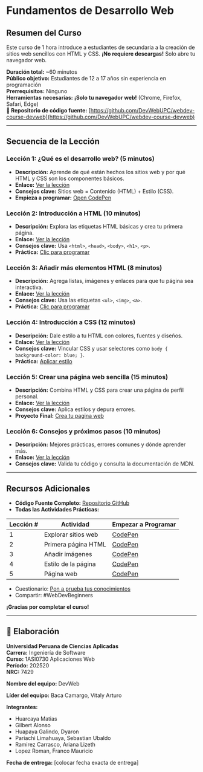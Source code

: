 # Fundamentos de Desarrollo Web
## Resumen del Curso
Este curso de 1 hora introduce a estudiantes de secundaria a la creación de sitios web sencillos con HTML y CSS. **¡No requiere descargas!** Solo abre tu navegador web.

**Duración total:** ~60 minutos  
**Público objetivo:** Estudiantes de 12 a 17 años sin experiencia en programación  
**Prerrequisitos:** Ninguno  
**Herramientas necesarias:** **¡Solo tu navegador web!** (Chrome, Firefox, Safari, Edge)  
**📂 Repositorio de código fuente:** [https://github.com/DevWebUPC/webdev-course-devweb](https://github.com/DevWebUPC/webdev-course-devweb)

---

## Secuencia de la Lección

### Lección 1: ¿Qué es el desarrollo web? (5 minutos)
- **Descripción:** Aprende de qué están hechos los sitios web y por qué HTML y CSS son los componentes básicos.  
- **Enlace:** [Ver la lección](https://www.youtube.com/watch?v=example-link1)  
- **Consejos clave:** Sitios web = Contenido (HTML) + Estilo (CSS).  
- **Empieza a programar:** [Open CodePen](https://codepen.io/pen/?template=starter1)

### Lección 2: Introducción a HTML (10 minutos)
- **Descripción:** Explora las etiquetas HTML básicas y crea tu primera página.  
- **Enlace:** [Ver la lección](https://www.youtube.com/watch?v=example-link2)  
- **Consejos clave:** Usa `<html>`, `<head>`, `<body>`, `<h1>`, `<p>`.  
- **Práctica:** [Clic para programar](https://codepen.io/pen/?template=starter1)

### Lección 3: Añadir más elementos HTML (8 minutos)
- **Descripción:** Agrega listas, imágenes y enlaces para que tu página sea interactiva.  
- **Enlace:** [Ver la lección](https://www.youtube.com/watch?v=example-link3)  
- **Consejos clave:** Usa las etiquetas `<ul>`, `<img>`, `<a>`.  
- **Práctica:** [Clic para programar](https://codepen.io/pen/?template=starter1)

### Lección 4: Introducción a CSS (12 minutos)
- **Descripción:** Dale estilo a tu HTML con colores, fuentes y diseños.  
- **Enlace:** [Ver la lección](https://www.youtube.com/watch?v=example-link4)  
- **Consejos clave:** Vincular CSS y usar selectores como `body { background-color: blue; }`.  
- **Práctica:** [Aplicar estilo](https://codepen.io/pen/?template=starter1)

### Lección 5: Crear una página web sencilla (15 minutos)
- **Descripción:** Combina HTML y CSS para crear una página de perfil personal.  
- **Enlace:** [Ver la lección](https://www.youtube.com/watch?v=example-link5)  
- **Consejos clave:** Aplica estilos y depura errores.  
- **Proyecto Final:** [Crea tu pagina web](https://codepen.io/pen/?template=starter1)

### Lección 6: Consejos y próximos pasos (10 minutos)
- **Descripción:** Mejores prácticas, errores comunes y dónde aprender más.  
- **Enlace:** [Ver la lección](https://www.youtube.com/watch?v=example-link6)  
- **Consejos clave:** Valida tu código y consulta la documentación de MDN.  

---

## Recursos Adicionales
- **Código Fuente Completo:** [Repositorio GitHub](https://github.com/DevWebUPC/webdev-course-devweb/tree/main/completed-examples)  
- **Todas las Actividades Prácticas:**

| Lección # | Actividad | Empezar a Programar |
|------------|------------|--------------------|
| 1 | Explorar sitios web | [CodePen](https://codepen.io/trending) |
| 2 | Primera página HTML | [CodePen](https://codepen.io/Mr-Code-star/pen/myVzRPp) |
| 3 | Añadir imágenes | [CodePen](https://codepen.io/Mr-Code-star/pen/XJXxpKm) |
| 4 | Estilo de la página | [CodePen](https://codepen.io/Mr-Code-star/pen/RNreKRx) |
| 5 | Página web | [CodePen](https://codepen/@your-lesson5) |

- Cuestionario: [Pon a prueba tus conocimientos](https://docs.google.com/forms/d/e/1FAIpQLSe8MYDlAQGcL5Dy0sJ3hvP6c78Pw0J6TKft8-tiYnsNEJTFxQ/viewform?usp=dialog)  
- Compartir: #WebDevBeginners  

**¡Gracias por completar el curso!**

---

## 👥 Elaboración
**Universidad Peruana de Ciencias Aplicadas**  
**Carrera:** Ingeniería de Software  
**Curso:** 1ASI0730 Aplicaciones Web  
**Período:** 202520  
**NRC:** 7429

**Nombre del equipo:** DevWeb 

**Líder del equipo:** Baca Camargo, Vitaly Arturo  

**Integrantes:**  
- Huarcaya Matias  
- Gilbert Alonso  
- Huapaya Galindo, Dyaron  
- Pariachi Limahuaya, Sebastian Ubaldo  
- Ramirez Carrasco, Ariana Lizeth  
- Lopez Roman, Franco Mauricio  

**Fecha de entrega:** [colocar fecha exacta de entrega]

